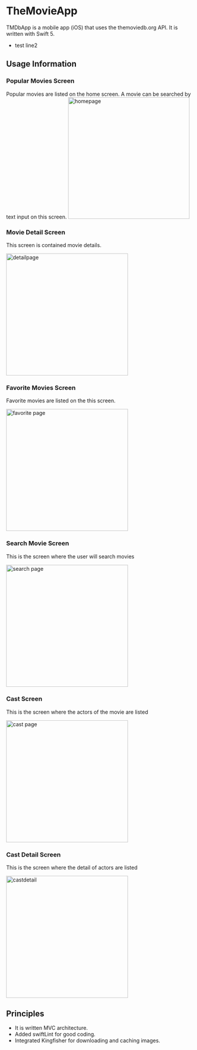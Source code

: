 # TheMovieApp
TMDbApp is a mobile app (iOS) that uses the themoviedb.org API. It is written with Swift 5.
- test line2
## Usage Information

### Popular Movies Screen
Popular movies are listed on the home screen. A movie can be searched by text input on this screen.
<img width="327" alt="homepage" src="https://user-images.githubusercontent.com/56229295/132057439-63a3d89b-79c5-4bc0-995b-bb559b9d43f8.png">

### Movie Detail Screen
This screen is contained movie details.

<img width="328" alt="detailpage" src="https://user-images.githubusercontent.com/56229295/132017309-6beb783f-282e-4da9-9d63-6d3b09782cd6.png">

### Favorite Movies Screen
Favorite movies are listed on the this screen.

<img width="328" alt="favorite page" src="https://user-images.githubusercontent.com/56229295/132017753-957efd31-b60e-4d97-a8e1-046524f01d99.png">

### Search Movie Screen
This is the screen where the user will search movies

<img width="328" alt="search page" src="https://user-images.githubusercontent.com/56229295/132017922-2f15ec98-93c1-4d1c-ba85-e5c0f99f6763.png">

### Cast Screen
This is the screen where the actors of the movie are listed

<img width="328" alt="cast page" src="https://user-images.githubusercontent.com/56229295/132018374-f79c275e-aaff-4e61-884c-40856b369986.png">

### Cast Detail Screen
This is the screen where the detail of actors are listed

<img width="328" alt="castdetail" src="https://user-images.githubusercontent.com/56229295/132057309-2940ee87-d2b0-4c3b-84cf-30e4ade9e1f2.png">


## Principles

- It is written MVC architecture.
- Added swiftLint for good coding.
- Integrated Kingfisher for downloading and caching images.









